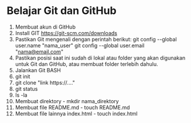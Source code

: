 # Belajar Git dan GitHub

1. Membuat akun di GitHub
2. Install GIT https://git-scm.com/downloads
3. Pastikan Git mengenali dengan perintah berikut:
    git config --global user.name "nama_user"
    git config --global user.email "nama@email.com"
4. Pastikan posisi saat ini sudah di lokal atau folder yang akan digunakan untuk Git dan GitHub, atau membuat folder terlebih dahulu.
5. Jalankan Git BASH
6. git init
7. git clone "link https://...."
8. git status
9. ls -la
10. Membuat direktory - mkdir nama_direktory
11. Membuat file README.md - touch README.md
12. Membuat file lainnya index.html - touch index.html


